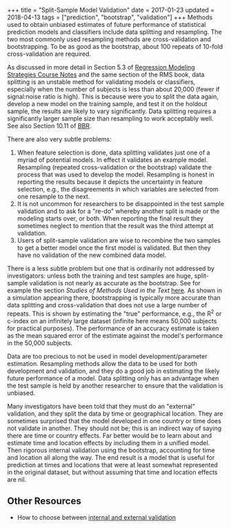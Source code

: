 +++
title = "Split-Sample Model Validation"
date = 2017-01-23
updated = 2018-04-13
tags = ["prediction", "bootstrap", "validation"]
+++
Methods used
to obtain unbiased estimates of future performance of statistical
prediction models and classifiers include data splitting and resampling.
 The two most commonly used resampling methods are cross-validation and
bootstrapping.  To be as good as the bootstrap, about 100 repeats of
10-fold cross-validation are required.

As discussed in more detail in Section 5.3 of [Regression Modeling
Strategies Course Notes](http://fharrell.com/doc/rms.pdf) and the
same section of the RMS book, data splitting is an unstable method for
validating models or classifiers, especially when the number of subjects
is less than about 20,000 (fewer if signal:noise ratio is high).  This
is because were you to split the data again, develop a new model on the
training sample, and test it on the holdout sample, the results are
likely to vary significantly.   Data splitting requires a significantly
larger sample size than resampling to work acceptably well.  See also
Section 10.11 of [BBR](http://fharrell.com/links).

There are also very subtle problems:


1.  When feature selection is done, data splitting validates just one of
    a myriad of potential models.  In effect it validates an example
    model.  Resampling (repeated cross-validation or the bootstrap)
    validate the process that was used to develop the model.  Resampling
    is honest in reporting the results because it depicts the
    uncertainty in feature selection, e.g., the disagreements in which
    variables are selected from one resample to the next.
2.  It is not uncommon for researchers to be disappointed in the test
    sample validation and to ask for a "re-do" whereby another split is
    made or the modeling starts over, or both.  When reporting the final
    result they sometimes neglect to mention that the result was the
    third attempt at validation.
3.  Users of split-sample validation are wise to recombine the two
    samples to get a better model once the first model is validated.
     But then they have no validation of the new combined data model.

There is a less subtle problem but one that is ordinarily not addressed
by investigators: unless both the training and test samples are huge,
split-sample validation is not nearly as accurate as the bootstrap.  See
for example the section *Studies of Methods Used in the
Text* [here](http://biostat.mc.vanderbilt.edu/rms).  As shown in a
simulation appearing there, bootstrapping is typically more accurate
than data splitting and cross-validation that does not use a large
number of repeats.  This is shown by estimating the "true" performance,
e.g., the R<sup>2</sup> or c-index on an infinitely large dataset (infinite
here means 50,000 subjects for practical purposes).  The performance of
an accuracy estimate is taken as the mean squared error of the estimate
against the model's performance in the 50,000 subjects.

Data are too precious to not be used in model development/parameter
estimation.  Resampling methods allow the data to be used for both
development and validation, and they do a good job in estimating the
likely future performance of a model.  Data splitting only has an
advantage when the test sample is held by another researcher to ensure
that the validation is unbiased.

Many investigators have been told that they must do an "external"
validation, and they split the data by time or geographical location.
 They are sometimes surprised that the model developed in one country or
time does not validate in another.  They should not be; this is an
indirect way of saying there are time or country effects.  Far better
would be to learn about and estimate time and location effects by
including them in a unified model.  Then rigorous internal validation
using the bootstrap, accounting for time and location all along the way.
 The end result is a model that is useful for prediction at times and
locations that were at least somewhat represented in the original
dataset, but without assuming that time and location effects are nil.

## Other Resources
* How to choose between [internal and external validation](/doc/bbr.pdf#nameddest=reg-choose-val)


